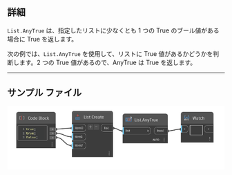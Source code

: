 ## 詳細
`List.AnyTrue` は、指定したリストに少なくとも 1 つの True のブール値がある場合に True を返します。

次の例では、`List.AnyTrue` を使用して、リストに True 値があるかどうかを判断します。2 つの True 値があるので、AnyTrue は True を返します。
___
## サンプル ファイル

![List.AnyTrue](./DSCore.List.AnyTrue_img.jpg)
